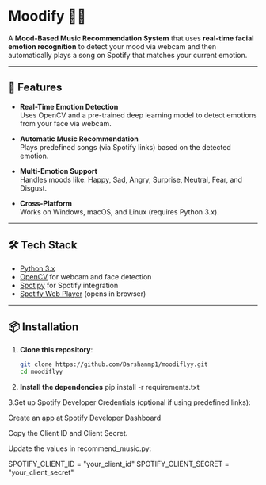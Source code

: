 # Moodify 🎵😃

A **Mood-Based Music Recommendation System** that uses **real-time facial emotion recognition** to detect your mood via webcam and then automatically plays a song on Spotify that matches your current emotion.

---

## 🚀 Features

- **Real-Time Emotion Detection**  
  Uses OpenCV and a pre-trained deep learning model to detect emotions from your face via webcam.

- **Automatic Music Recommendation**  
  Plays predefined songs (via Spotify links) based on the detected emotion.

- **Multi-Emotion Support**  
  Handles moods like: Happy, Sad, Angry, Surprise, Neutral, Fear, and Disgust.

- **Cross-Platform**  
  Works on Windows, macOS, and Linux (requires Python 3.x).

---

## 🛠️ Tech Stack

- [Python 3.x](https://www.python.org/)
- [OpenCV](https://opencv.org/) for webcam and face detection
- [Spotipy](https://spotipy.readthedocs.io/en/2.19.0/) for Spotify integration
- [Spotify Web Player](https://open.spotify.com/) (opens in browser)

---

## 📦 Installation

1. **Clone this repository**:

   ```bash
   git clone https://github.com/Darshanmp1/moodiflyy.git
   cd moodiflyy
2. **Install the dependencies**
   pip install -r requirements.txt

3.Set up Spotify Developer Credentials (optional if using predefined links):

Create an app at Spotify Developer Dashboard

Copy the Client ID and Client Secret.

Update the values in recommend_music.py:

SPOTIFY_CLIENT_ID = "your_client_id"
SPOTIFY_CLIENT_SECRET = "your_client_secret"
